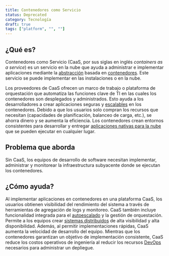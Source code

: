 ```yaml
---
title: Contenedores como Servicio
status: Deprecated
category: Tecnología
draft: true
tags: ["platform", "", ""]
---
```


## ¿Qué es? 

Contenedores como Servicio (CaaS, por sus siglas en inglés _containers as a service_) es un servicio en la nube que ayuda a administrar e implementar aplicaciones
mediante la [abstracción](/es/abstraction/) basada en [contenedores](/container/). 
Este servicio se puede implementar en las instalaciones o en la nube. 

Los proveedores de CaaS ofrecen un marco de trabajo o plataforma de orquestación que
automatiza las funciones clave de TI en las cuales los contenedores son desplegados y administrados.
Esto ayuda a los desarrolladores a crear aplicaciones seguras y [escalables](/es/scalability/) en los contenedores.
Debido a que los usuarios solo compran los recursos que necesitan (capacidades de planificación, balanceo de carga, etc.),
se ahorra dinero y se aumenta la eficiencia.
Los contenedores crean entornos consistentes para desarrollar y
entregar [aplicaciones nativas para la nube](/es/cloud-native-apps/) que se pueden ejecutar en cualquier lugar.

## Problema que aborda

Sin CaaS, los equipos de desarrollo de software necesitan implementar, administrar y monitorear 
la infraestructura subyacente donde se ejecutan los contenedores. 

## ¿Cómo ayuda?

Al implementar aplicaciones en contenedores en una plataforma CaaS,
los usuarios obtienen visibilidad del rendimiento del sistema a través de herramientas de agregación de logs y monitoreo.
CaaS también incluye funcionalidad integrada para el [autoescalado](/es/auto-scaling/) y la gestión de orquestación.
Permite a los equipos crear [sistemas distribuidos](/es/distributed-systems/) de alta visibilidad y alta disponibilidad.
Además, al permitir implementaciones rápidas, CaaS aumenta la velocidad de desarrollo del equipo.
Mientras que los contenedores garantizan un objetivo de implementación consistente,
CaaS reduce los costos operativos de ingeniería
al reducir los recursos [DevOps](/es/devops/) necesarios para administrar un depliegue.
